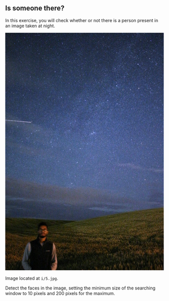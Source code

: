 ## Is someone there?

In this exercise, you will check whether or not there is a person present in an image taken at night.

![Landscape of starry night with a young man in the left bottom corner](i/5.jpg)

Image located at `i/5.jpg`.

<!-- Image preloaded as `night_image`. -->

<!-- The `Cascade` of classifiers class from `feature` module has been already imported. The same is true for the `show_detected_face()` function, that is used to display the face marked in the image and crop so it can be shown separately. -->

Detect the faces in the image, setting the minimum size of the searching window to 10 pixels and 200 pixels for the maximum.
<!-- 
### Instructions

- Load the trained file from the `data` module.

- Initialize the detector cascade with the trained file.
 -->